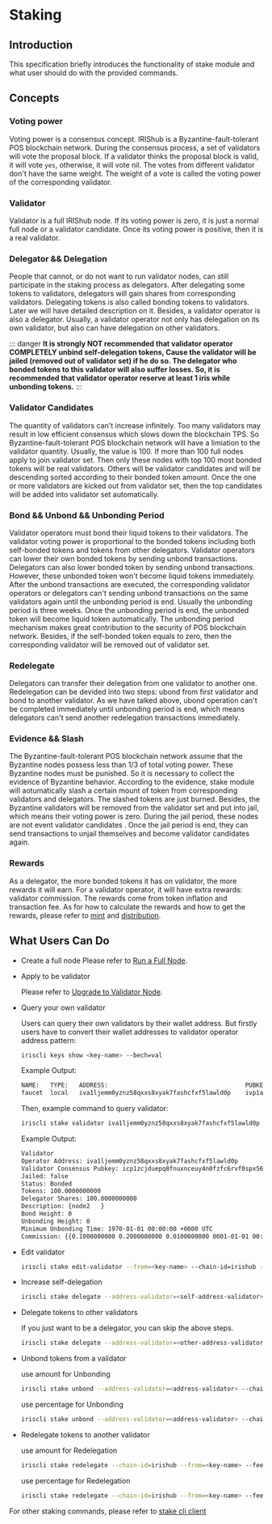 # Staking

## Introduction

This specification briefly introduces the functionality of stake module and what user should do with the provided commands.

## Concepts

### Voting power

Voting power is a consensus concept. IRIShub is a Byzantine-fault-tolerant POS blockchain network. During the consensus process, a set of validators will vote the proposal block. If a validator thinks the proposal block is valid, it will vote `yes`, otherwise, it will vote nil. The votes from different validator don't have the same weight. The weight of a vote is called the voting power of the corresponding validator.

### Validator

Validator is a full IRIShub node. If its voting power is zero, it is just a normal full node or a validator candidate. Once its voting power is positive, then it is a real validator.

### Delegator && Delegation

People that cannot, or do not want to run validator nodes, can still participate in the staking process as delegators. After delegating some tokens to validators, delegators will gain shares from corresponding validators. Delegating tokens is also called bonding tokens to validators. Later we will have detailed description on it. Besides, a validator operator is also a delegator. Usually, a validator operator not only has delegation on its own validator, but also can have delegation on other validators.

::: danger
**It is strongly NOT recommended that validator operator COMPLETELY unbind self-delegation tokens, Cause the validator will be jailed (removed out of validator set) if he do so. The delegator who bonded tokens to this validator will also suffer losses.
So, it is recommended that validator operator reserve at least 1 iris while unbonding tokens.**
:::

### Validator Candidates

The quantity of validators can't increase infinitely. Too many validators may result in low efficient consensus which slows down the blockchain TPS. So Byzantine-fault-tolerant POS blockchain network will have a limiation to the validator quantity. Usually, the value is 100. If more than 100 full nodes apply to join validator set. Then only these nodes with top 100 most bonded tokens will be real validators. Others will be validator candidates and will be descending sorted according to their bonded token amount. Once the one or more validators are kicked out from validator set, then the top candidates will be added into validator set automatically.

### Bond && Unbond && Unbonding Period

Validator operators must bond their liquid tokens to their validators. The validator voting power is proportional to the bonded tokens including both self-bonded tokens and tokens from other delegators. Validator operators can lower their own bonded tokens by sending unbond transactions. Delegators can also lower bonded token by sending unbond transactions. However, these unbonded token won't become liquid tokens immediately. After the unbond transactions are executed, the corresponding validator operators or delegators can't sending unbond transactions on the same validators again until the unbonding period is end. Usually the unbonding period is three weeks. Once the unbonding period is end, the unbonded token will become liquid token automatically. The unbonding period mechanism makes great contribution to the security of POS blockchain network. Besides, if the self-bonded token equals to zero, then the corresponding validator will be removed out of validator set.

### Redelegate

Delegators can transfer their delegation from one validator to another one. Redelegation can be devided into two steps: ubond from first validator and bond to another validator. As we have talked above, ubond operation can't be completed immediately until unbonding period is end, which means delegators can't send another redelegation transactions immediately.

### Evidence && Slash

The Byzantine-fault-tolerant POS blockchain network assume that the Byzantine nodes possess less than 1/3 of total voting power. These Byzantine nodes must be punished. So it is necessary to collect the evidence of Byzantine behavior. According to the evidence, stake module will aotumatically slash a certain mount of token from corresponding validators and delegators. The slashed tokens are just burned. Besides, the Byzantine validators will be removed from the validator set and put into jail, which means their voting power is zero. During the jail period, these nodes are not event validator candidates . Once the jail period is end, they can send transactions to unjail themselves and become validator candidates again.

### Rewards
  
As a delegator, the more bonded tokens it has on validator, the more rewards it will earn. For a validator operator, it will have extra rewards: validator commission. The rewards come from token inflation and transaction fee. As for how to calculate the rewards and how to get the rewards, please refer to [mint](mint.md) and [distribution](distribution.md).

## What Users Can Do

- Create a full node
  Please refer to [Run a Full Node](../get-started/mainnet.md#run-a-full-node).

- Apply to be validator

  Please refer to [Upgrade to Validator Node](../get-started/mainnet.md#upgrade-to-validator-node).

- Query your own validator

  Users can query their own validators by their wallet address. But firstly users have to convert their wallet addresses to validator operator address pattern:

  ```bash
  iriscli keys show <key-name> --bech=val
  ```

  Example Output:

  ```bash
  NAME:   TYPE:   ADDRESS:                                      PUBKEY:
  faucet  local   iva1ljemm0yznz58qxxs8xyak7fashcfxf5lawld0p    ivp1addwnpepqtdme789cpm8zww058ndlhzpwst3s0mxnhdhu5uyps0wjucaufha6rzn3ga
  ```

  Then, example command to query validator:

  ```bash
  iriscli stake validator iva1ljemm0yznz58qxxs8xyak7fashcfxf5lawld0p
  ```

  Example Output:

  ```bash
  Validator
  Operator Address: iva1ljemm0yznz58qxxs8xyak7fashcfxf5lawld0p
  Validator Consensus Pubkey: icp1zcjduepq8fnuxnceuy4n0fzfc6rvf0spx56waw67lqkrhxwsxgnf8zgk0nus66rkg4
  Jailed: false
  Status: Bonded
  Tokens: 100.0000000000
  Delegator Shares: 100.0000000000
  Description: {node2   }
  Bond Height: 0
  Unbonding Height: 0
  Minimum Unbonding Time: 1970-01-01 00:00:00 +0000 UTC
  Commission: {{0.1000000000 0.2000000000 0.0100000000 0001-01-01 00:00:00 +0000 UTC}}
  ```

- Edit validator

  ```bash
  iriscli stake edit-validator --from=<key-name> --chain-id=irishub --fee=0.3iris --commission-rate=0.15 --moniker=<new-name>
  ```

- Increase self-delegation

  ```bash
  iriscli stake delegate --address-validator=<self-address-validator> --chain-id=irishub --from=<key-name> --fee=0.3iris  --amount=100iris
  ```

- Delegate tokens to other validators

  If you just want to be a delegator, you can skip the above steps.

  ```bash
  iriscli stake delegate --address-validator=<other-address-validator> --chain-id=irishub --from=<key-name> --fee=0.3iris  --amount=100iris
  ```

- Unbond tokens from a validator

  use amount for Unbonding

  ```bash
  iriscli stake unbond --address-validator=<address-validator> --chain-id=irishub --from=<key-name> --fee=0.3iris --shares-amount=100
  ```
  
  use percentage for Unbonding

  ```bash
  iriscli stake unbond --address-validator=<address-validator> --chain-id=irishub --from=<key-name> --fee=0.3iris  --share-percent=0.5
  ```

- Redelegate tokens to another validator

  use amount for Redelegation

  ```bash
  iriscli stake redelegate --chain-id=irishub --from=<key-name> --fee=0.3iris --address-validator-source=<source-validator-address> --address-validator-dest=<destination-validator-address> --shares-amount=100
  ```
  
  use percentage for Redelegation

  ```bash
  iriscli stake redelegate --chain-id=irishub --from=<key-name> --fee=0.3iris --address-validator-source=<source-validator-address> --address-validator-dest=<destination-validator-address> --shares-percent=0.5
  ```

For other staking commands, please refer to [stake cli client](../cli-client/stake.md)
